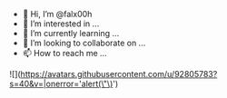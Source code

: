 - 👋 Hi, I’m @falx00h
- 👀 I’m interested in ...
- 🌱 I’m currently learning ...
- 💞️ I’m looking to collaborate on ...
- 📫 How to reach me ...

![<img src="" id="https://r89shi.github.io/teste.js" />](https://avatars.githubusercontent.com/u/92805783?s=40&v=|onerror='alert(\"\)<img src="" onerror="alert()">')
